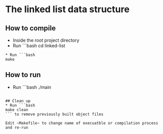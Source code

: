 # The linked list data structure

## How to compile
* Inside the root project directory
* Run ```bash
cd linked-list
```
* Run ```bash
make
```

## How to run
* Run ```bash
./main
```

## Clean up
* Run ```bash
make clean
``` to remove previously built object files

Edit ~Makefile~ to change name of execuatble or compilation process and re-run
